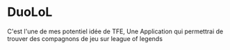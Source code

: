 # DuoLoL
C'est l'une de mes potentiel idée de TFE, Une Application qui permettrai de trouver des compagnons de jeu sur league of legends
